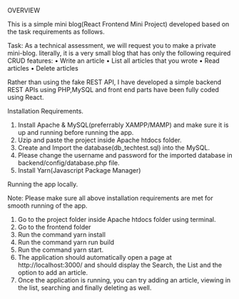 OVERVIEW

This is a simple mini blog(React Frontend Mini Project) developed based on the task requirements as follows.

Task:
As a technical assessment, we will request you to make a private mini-blog. literally, it is a very small blog that has only the following required CRUD features:
•	Write an article
•	List all articles that you wrote
•	Read articles
•	Delete articles

Rather than using the fake REST API, I have developed a simple backend REST APIs using PHP,MySQL and front end parts have been fully coded using React. 


Installation Requirements.

1. Install Apache & MySQL(preferrably XAMPP/MAMP) and make sure it is up and running before running the app.
2. Uzip and paste the project inside Apache htdocs folder.
3. Create and Import the database(db_techtest.sql) into the MySQL.
4. Please change the username and password for the imported database in backend/config/database.php file.
5. Install Yarn(Javascript Package Manager)

Running the app locally.

Note: Please make sure all above installation requirements are met for smooth running of the app.

1. Go to the project folder inside Apache htdocs folder using terminal.
2. Go to the frontend folder 
3. Run the command yarn install
4. Run the command yarn run build
5. Run the command yarn start.
6. The application should automatically open a page at http://localhost:3000/ and should display the Search, the List and the option to add an article.
7. Once the application is running, you can try adding an article, viewing in the list, searching and finally deleting as well.



